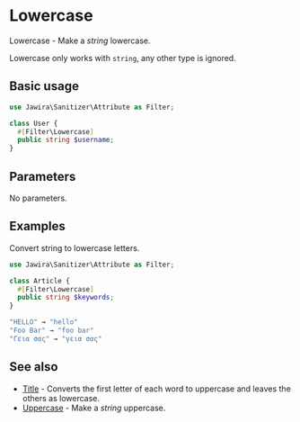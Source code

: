 # Lowercase

Lowercase - Make a _string_ lowercase.

Lowercase only works with `string`, any other type is ignored.

## Basic usage

```php
use Jawira\Sanitizer\Attribute as Filter;

class User {
  #[Filter\Lowercase]
  public string $username;
}
```

## Parameters

No parameters.

## Examples

Convert string to lowercase letters.

```php
use Jawira\Sanitizer\Attribute as Filter;

class Article {
  #[Filter\Lowercase]
  public string $keywords;
}
```

```php
"HELLO" → "hello"
"Foo Bar" → "foo bar"
"Γεια σας" → "γεια σας"
```

## See also

* [Title](Title.md) - Converts the first letter of each word to uppercase and leaves the others as lowercase.
* [Uppercase](Uppercase.md) - Make a _string_ uppercase.
